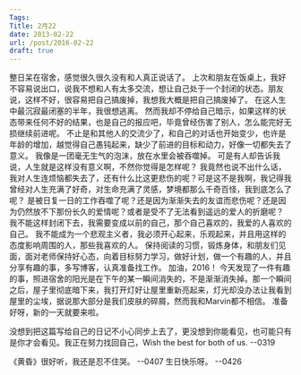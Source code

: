 ```yaml
---
Tags:
Title: 2月22
date: 2013-02-22
url: /post/2016-02-22
draft: true
---
```

整日呆在宿舍，感觉很久很久没有和人真正说话了。
上次和朋友在饭桌上，我好不容易说出口，说我不想和人有太多交流，想让自己处于一个封闭的状态。朋友说，这样不好，很容易把自己搞废掉，我想我大概是把自己搞废掉了。
在这人生中最沉寂最闭塞的半年，我很想逃离。
然而我却不停给自己暗示，如果这样的状态带来任何不好的结果，也是自己的报应吧，毕竟曾经伤害了别人，怎么能完好无损继续前进呢。
不止是和其他人的交流少了，和自己的对话也开始变少，也许是年龄的增加，越觉得自己愚钝起来，缺少了前进的目标和动力，好像一切都失去了意义。
我像是一团毫无生气的泡沫，放在水里会被吞噬掉。
可是有人却告诉我说，人生就是这样没有意义啊，不然你觉得是怎样呢？
我竟然也说不出什么话，我对人生连烦恼都失去了，还有什么比这更悲伤的呢？可是这不是我啊，我记得我曾经对人生充满了好奇，对生命充满了灵感，梦境都那么千奇百怪，我到底怎么了呢？
是被日复一日的工作吞噬了呢？还是因为渐渐失去的友谊而悲伤呢？还是因为仍然放不下那份长久的爱情呢？或者是受不了无法看到遥远的爱人的折磨呢？
我不能这样封闭下去，我需要变成以前的自己，那个自己喜欢的，我爱的人喜欢的自己。
我不能成为一个悲观主义者，我必须开心起来，乐观起来，并且用这样的态度影响周围的人，那些我喜欢的人。
保持阅读的习惯，锻炼身体，和朋友们见面，面对老师保持好心态，向着目标努力学习，做好计划，做一个有趣的人，并且分享有趣的事，多写博客，认真准备找工作。
加油，2016！
今天发现了一件有趣的事，照进宿舍的阳光是在下午的某一瞬间消失的，不是渐渐消失掉。那一个瞬间之后，屋子里彻底暗下来，我打开灯好让屋里重新亮起来，灯光却没办法让我看到屋里的尘埃，据说那大部分是我们皮肤的碎屑，然而我和Marvin都不相信。
准备好呀，新的一天就要来啦。

没想到把这篇写给自己的日记不小心同步上去了，更没想到你能看见，也可能只有是你才会看见。我正在努力找回自己，Wish the best for both of us. --0319

《黄昏》很好听，我还是忍不住哭。 --0407
生日快乐呀。 --0426